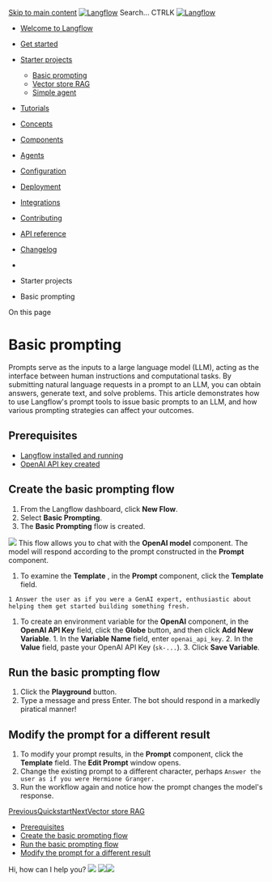 [Skip to main content](https://docs.langflow.org/<#__docusaurus_skipToContent_fallback>)
[![Langflow](https://docs.langflow.org/img/langflow-logo-black.svg)](https://docs.langflow.org/</>)
[](https://docs.langflow.org/<https:/github.com/langflow-ai/langflow>)[](https://docs.langflow.org/<https:/twitter.com/langflow_ai>)[](https://docs.langflow.org/<https:/discord.gg/EqksyE2EX9>)
Search...
CTRLK
[![Langflow](https://docs.langflow.org/img/langflow-logo-black.svg)](https://docs.langflow.org/</>)
  * [Welcome to Langflow](https://docs.langflow.org/</>)
  * [Get started](https://docs.langflow.org/<#>)
  * [Starter projects](https://docs.langflow.org/<#>)
    * [Basic prompting](https://docs.langflow.org/</starter-projects-basic-prompting>)
    * [Vector store RAG](https://docs.langflow.org/</starter-projects-vector-store-rag>)
    * [Simple agent](https://docs.langflow.org/</starter-projects-simple-agent>)
  * [Tutorials](https://docs.langflow.org/<#>)
  * [Concepts](https://docs.langflow.org/<#>)
  * [Components](https://docs.langflow.org/<#>)
  * [Agents](https://docs.langflow.org/<#>)
  * [Configuration](https://docs.langflow.org/<#>)
  * [Deployment](https://docs.langflow.org/<#>)
  * [Integrations](https://docs.langflow.org/<#>)
  * [Contributing](https://docs.langflow.org/<#>)
  * [API reference](https://docs.langflow.org/<#>)
  * [Changelog](https://docs.langflow.org/<#>)


  * [](https://docs.langflow.org/</>)
  * Starter projects
  * Basic prompting


On this page
# Basic prompting
Prompts serve as the inputs to a large language model (LLM), acting as the interface between human instructions and computational tasks.
By submitting natural language requests in a prompt to an LLM, you can obtain answers, generate text, and solve problems.
This article demonstrates how to use Langflow's prompt tools to issue basic prompts to an LLM, and how various prompting strategies can affect your outcomes.
## Prerequisites[​](https://docs.langflow.org/<#prerequisites> "Direct link to Prerequisites")
  * [Langflow installed and running](https://docs.langflow.org/</get-started-installation>)
  * [OpenAI API key created](https://docs.langflow.org/<https:/platform.openai.com/>)


## Create the basic prompting flow[​](https://docs.langflow.org/<#create-the-basic-prompting-flow> "Direct link to Create the basic prompting flow")
  1. From the Langflow dashboard, click **New Flow**.
  2. Select **Basic Prompting**.
  3. The **Basic Prompting** flow is created.


![](https://docs.langflow.org/assets/images/starter-flow-basic-prompting-09331815d7282bd6a3feedf84838ba20.png)
This flow allows you to chat with the **OpenAI model** component. The model will respond according to the prompt constructed in the **Prompt** component.
  1. To examine the **Template** , in the **Prompt** component, click the **Template** field.


`
1
Answer the user as if you were a GenAI expert, enthusiastic about helping them get started building something fresh.
`
  1. To create an environment variable for the **OpenAI** component, in the **OpenAI API Key** field, click the **Globe** button, and then click **Add New Variable**.
    1. In the **Variable Name** field, enter `openai_api_key`.
    2. In the **Value** field, paste your OpenAI API Key (`sk-...`).
    3. Click **Save Variable**.


## Run the basic prompting flow[​](https://docs.langflow.org/<#run-the-basic-prompting-flow> "Direct link to Run the basic prompting flow")
  1. Click the **Playground** button.
  2. Type a message and press Enter. The bot should respond in a markedly piratical manner!


## Modify the prompt for a different result[​](https://docs.langflow.org/<#modify-the-prompt-for-a-different-result> "Direct link to Modify the prompt for a different result")
  1. To modify your prompt results, in the **Prompt** component, click the **Template** field. The **Edit Prompt** window opens.
  2. Change the existing prompt to a different character, perhaps `Answer the user as if you were Hermione Granger.`
  3. Run the workflow again and notice how the prompt changes the model's response.


[PreviousQuickstart](https://docs.langflow.org/</get-started-quickstart>)[NextVector store RAG](https://docs.langflow.org/</starter-projects-vector-store-rag>)
  * [Prerequisites](https://docs.langflow.org/<#prerequisites>)
  * [Create the basic prompting flow](https://docs.langflow.org/<#create-the-basic-prompting-flow>)
  * [Run the basic prompting flow](https://docs.langflow.org/<#run-the-basic-prompting-flow>)
  * [Modify the prompt for a different result](https://docs.langflow.org/<#modify-the-prompt-for-a-different-result>)


Hi, how can I help you?
![](https://docs.langflow.org/img/langflow-icon-black-transparent.svg)
![](https://t.co/1/i/adsct?bci=4&dv=Asia%2FCalcutta%26en-US%26Google%20Inc.%26Win32%26255%261080%26600%2612%2624%261080%26600%260%26na&eci=3&event=%7B%7D&event_id=6aeeb690-2bb1-4898-994f-a176407c23fc&integration=advertiser&p_id=Twitter&p_user_id=0&pl_id=e9805172-578e-4865-ab63-1c808db0a56f&tw_document_href=https%3A%2F%2Fdocs.langflow.org%2Fstarter-projects-basic-prompting&tw_iframe_status=0&txn_id=omt17&type=javascript&version=2.3.31)![](https://analytics.twitter.com/1/i/adsct?bci=4&dv=Asia%2FCalcutta%26en-US%26Google%20Inc.%26Win32%26255%261080%26600%2612%2624%261080%26600%260%26na&eci=3&event=%7B%7D&event_id=6aeeb690-2bb1-4898-994f-a176407c23fc&integration=advertiser&p_id=Twitter&p_user_id=0&pl_id=e9805172-578e-4865-ab63-1c808db0a56f&tw_document_href=https%3A%2F%2Fdocs.langflow.org%2Fstarter-projects-basic-prompting&tw_iframe_status=0&txn_id=omt17&type=javascript&version=2.3.31)
